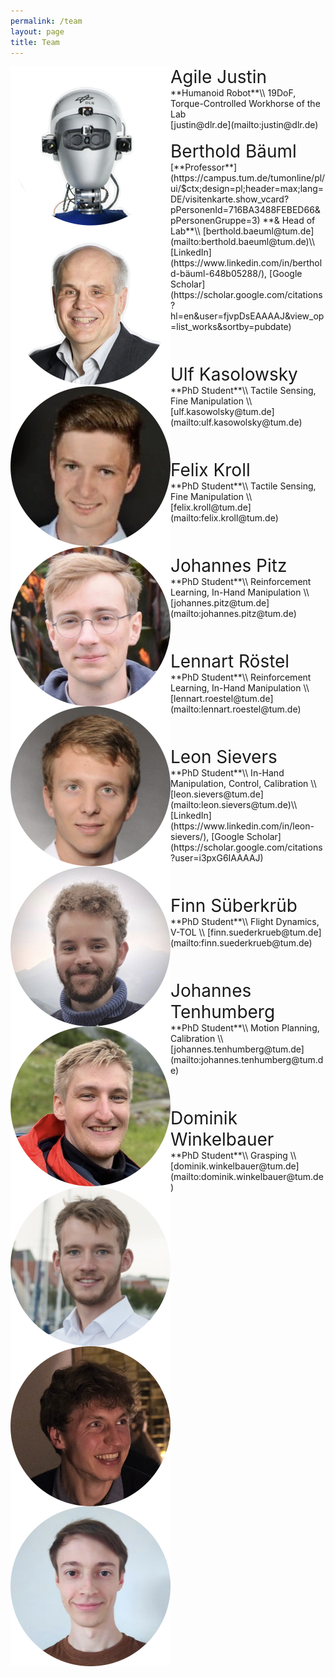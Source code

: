 ```yaml
---
permalink: /team
layout: page
title: Team
---
```



<img align="left" src="../assets/imgs/group/agile-justin.jpeg" class="group">
<div class="member-details" markdown="1">
<span style="font-size:2.0em;">Agile Justin</span> <br/>
**Humanoid Robot**\\
19DoF, Torque-Controlled Workhorse of the Lab <br/>
[justin@dlr.de](mailto:justin@dlr.de) <br/>
</div>
<br/>

<img align="left" src="../assets/imgs/group/baeuml-berthold.jpeg" class="group">
<div class="member-details" markdown="1">
<span style="font-size:2.0em;">Berthold Bäuml</span> <br/>
[**Professor**](https://campus.tum.de/tumonline/pl/ui/$ctx;design=pl;header=max;lang=DE/visitenkarte.show_vcard?pPersonenId=716BA3488FEBED66&pPersonenGruppe=3) **& Head of Lab**\\
[berthold.baeuml@tum.de](mailto:berthold.baeuml@tum.de)\\
[LinkedIn](https://www.linkedin.com/in/berthold-bäuml-648b05288/),  [Google Scholar](https://scholar.google.com/citations?hl=en&user=fjvpDsEAAAAJ&view_op=list_works&sortby=pubdate)
</div>
<br/><br/><br/>

<img align="left" src="../assets/imgs/group/kasolowsky-ulf.jpeg" class="group">
<div class="member-details" markdown="1">
<span style="font-size:2.0em;">Ulf Kasolowsky</span> <br/>
**PhD Student**\\
Tactile Sensing, Fine Manipulation \\
[ulf.kasowolsky@tum.de](mailto:ulf.kasowolsky@tum.de)
</div>
<br/><br/><br/>

<img align="left" src="../assets/imgs/group/kroll-felix.jpeg" class="group">
<div class="member-details" markdown="1">
<span style="font-size:2.0em;">Felix Kroll</span> <br/>
**PhD Student**\\
Tactile Sensing, Fine Manipulation \\
[felix.kroll@tum.de](mailto:felix.kroll@tum.de)
</div>
<br/><br/><br/>

<img align="left" src="../assets/imgs/group/pitz-johannes.jpeg" class="group">
<div class="member-details" markdown="1">
<span style="font-size:2.0em;">Johannes Pitz</span> <br/>
**PhD Student**\\
Reinforcement Learning, In-Hand Manipulation \\
[johannes.pitz@tum.de](mailto:johannes.pitz@tum.de)
</div>
<br/><br/><br/>

<img align="left" src="../assets/imgs/group/roestel-lennart.jpeg" class="group">
<div class="member-details" markdown="1">
<span style="font-size:2.0em;">Lennart Röstel </span> <br/>
**PhD Student**\\
Reinforcement Learning, In-Hand Manipulation \\
[lennart.roestel@tum.de](mailto:lennart.roestel@tum.de)
</div>
<br/><br/><br/>

<img align="left" src="../assets/imgs/group/sievers-leon.jpeg" class="group">
<div class="member-details" markdown="1">
<span style="font-size:2.0em;">Leon Sievers</span> <br/>
**PhD Student**\\
In-Hand Manipulation, Control, Calibration \\
[leon.sievers@tum.de](mailto:leon.sievers@tum.de)\\
[LinkedIn](https://www.linkedin.com/in/leon-sievers/),  [Google Scholar](https://scholar.google.com/citations?user=i3pxG6IAAAAJ)
</div>
<br/><br/><br/>

<img align="left" src="../assets/imgs/group/suederkrueb-finn.jpeg" class="group">
<div class="member-details" markdown="1">
<span style="font-size:2.0em;">Finn Süberkrüb</span> <br/>
**PhD Student**\\
Flight Dynamics, V-TOL \\
[finn.suederkrueb@tum.de](mailto:finn.suederkrueb@tum.de)
</div>
<br/><br/><br/>

<img align="left" src="../assets/imgs/group/tenhumberg-johannes.jpeg" class="group">
<div class="member-details" markdown="1">
<span style="font-size:2.0em;">Johannes Tenhumberg</span> <br/>
**PhD Student**\\
Motion Planning, Calibration \\
[johannes.tenhumberg@tum.de](mailto:johannes.tenhumberg@tum.de)
</div>
<br/><br/><br/>

<img align="left" src="../assets/imgs/group/winkelbauer-dominik.jpeg" class="group">
<div class="member-details" markdown="1">
<span style="font-size:2.0em;">Dominik Winkelbauer</span> <br/>
**PhD Student**\\
Grasping \\
[dominik.winkelbauer@tum.de](mailto:dominik.winkelbauer@tum.de)
</div>